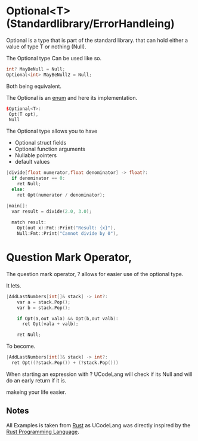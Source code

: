 # Optional\<T>(Standardlibrary/ErrorHandleing)

Optional is a type that is part of the standard library. that can hold either a value of type T or nothing (Null). 

The Optional type Can be used like so.
```cpp
int? MayBeNull = Null;
Optional<int> MayBeNull2 = Null;
```
Both being equivalent.


The Optional is an [enum](../../SyntaxAndSeamantics/Types/Enum.md) and here its implementation.

```cpp
$Optional<T>:
 Opt(T opt),
 Null
```

The Optional type allows you to have 
- Optional struct fields
- Optional function arguments
- Nullable pointers
- default values


```cpp
|divide[float numerator,float denominator] -> float?:
  if denominator == 0:
    ret Null;
  else:
    ret Opt(numerator / denominator);

|main[]:
  var result = divide(2.0, 3.0);
 
  match result:
    Opt(out x):Fmt::Print("Result: {x}"),
    Null:Fmt::Print("Cannot divide by 0"),
```

# Question Mark Operator, 
The question mark operator, ? allows for easier use of the optional type.

It lets.
```cpp
|AddLastNumbers[int[]& stack] -> int?:
    var a = stack.Pop();
    var b = stack.Pop();

    if Opt(a,out vala) && Opt(b,out valb):
      ret Opt(vala + valb);

    ret Null;
```
To become.

```cpp
|AddLastNumbers[int[]& stack] -> int?:
  ret Opt((?stack.Pop()) + (?stack.Pop()))
```

When starting an expression with ? UCodeLang will check if its Null and will do an early return if it is.

makeing your life easier.


## Notes

All Examples is taken from [Rust](https://doc.rust-lang.org/std/option/) as UCodeLang was directly inspired by the  [Rust Programming Language](https://www.rust-lang.org/).